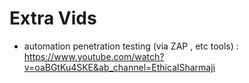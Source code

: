 # Extra Vids

- automation penetration testing (via ZAP , etc tools) : https://www.youtube.com/watch?v=oaBGtKu4SKE&ab_channel=EthicalSharmaji